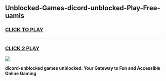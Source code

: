 
## Unblocked-Games-dicord-unblocked-Play-Free-uamls
<h3>
<a href="https://premium76.site?title=dicord-unblocked&ref=12A">CLICK TO PLAY</a></h3>
<hr>

<h3>
<a href="https://premium76.site?title=dicord-unblocked&ref=12A">CLICK 2 PLAY</a>
  
</h3>

<a href="https://premium76.site?title=dicord-unblocked&ref=12A"><img src="https://clearcache.store/games.png"></a>


**dicord-unblocked games unblocked: Your Gateway to Fun and Accessible Online Gaming**
